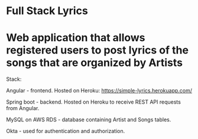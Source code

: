 # Full Stack Lyrics

# Web application that allows registered users to post lyrics of the songs that are organized by Artists

Stack:

Angular - frontend. Hosted on Heroku: https://simple-lyrics.herokuapp.com/

Spring boot - backend. Hosted on Heroku to receive REST API requests from Angular.

MySQL on AWS RDS - database containing Artist and Songs tables.

Okta - used for authentication and authorization.
